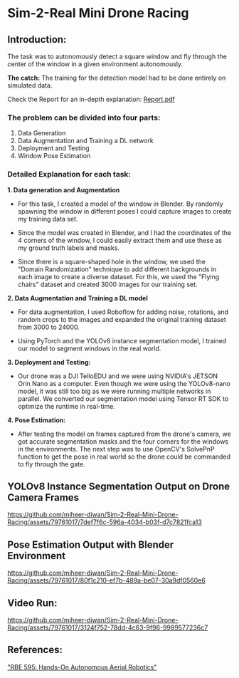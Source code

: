 # Sim-2-Real Mini Drone Racing

## Introduction: 
The task was to autonomously detect a square window and fly through the center of the window in a given environment autonomously. 


**The catch:** The training for the detection model had to be done entirely on simulated data.

Check the Report for an in-depth explanation: [Report.pdf](Report.pdf)


### The problem can be divided into four parts:
1. Data Generation
2. Data Augmentation and Training a DL network
3. Deployment and Testing
4. Window Pose Estimation

### Detailed Explanation for each task:

**1. Data generation and Augmentation**
- For this task, I created a model of the window in Blender. By randomly spawning the window in different poses I could capture images to create my training data set. 

- Since the model was created in Blender, and I had the coordinates of the 4 corners of the window, I could easily extract them and use these as my ground truth labels and masks.

- Since there is a square-shaped hole in the window, we used the "Domain Randomization" technique to add different backgrounds in each image to create a diverse dataset. For this, we used the "Flying chairs" dataset and created 3000 images for our training set.

**2. Data Augmentation and Training a DL model**
- For data augmentation, I used Roboflow for adding noise, rotations, and random crops to the images and expanded the original training dataset from 3000 to 24000.

- Using PyTorch and the YOLOv8 instance segmentation model, I trained our model to segment windows in the real world.

**3. Deployment and Testing:**
- Our drone was a DJI TelloEDU and we were using NVIDIA's JETSON Orin Nano as a computer. Even though we were using the YOLOv8-nano model, it was still too big as we were running multiple networks in parallel. We converted our segmentation model using Tensor RT SDK to optimize the runtime in real-time.

**4. Pose Estimation:**
- After testing the model on frames captured from the drone's camera, we got accurate segmentation masks and the four corners for the windows in the environments. The next step was to use OpenCV's SolvePnP function to get the pose in real world so the drone could be commanded to fly through the gate.

## YOLOv8 Instance Segmentation Output on Drone Camera Frames
https://github.com/miheer-diwan/Sim-2-Real-Mini-Drone-Racing/assets/79761017/7def7f6c-596a-4034-b03f-d7c7821fca13

## Pose Estimation Output with Blender Environment
https://github.com/miheer-diwan/Sim-2-Real-Mini-Drone-Racing/assets/79761017/80f1c210-ef7b-489a-be07-30a9df0560e6

## Video Run:
https://github.com/miheer-diwan/Sim-2-Real-Mini-Drone-Racing/assets/79761017/3124f752-78dd-4c63-9f96-9989577236c7

## References:
["RBE 595: Hands-On Autonomous Aerial Robotics"](https://pear.wpi.edu/teaching/rbe595/fall2023.html) 

